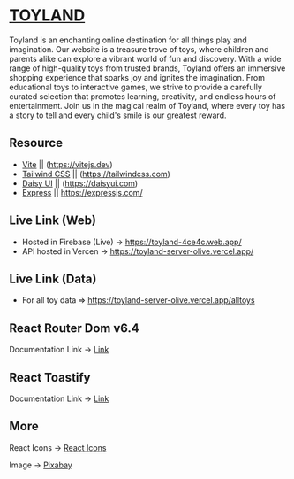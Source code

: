 # [TOYLAND](https://toyland-4ce4c.web.app/)

Toyland is an enchanting online destination for all things play and imagination. Our website is a treasure trove of toys, where children and parents alike can explore a vibrant world of fun and discovery. With a wide range of high-quality toys from trusted brands, Toyland offers an immersive shopping experience that sparks joy and ignites the imagination. From educational toys to interactive games, we strive to provide a carefully curated selection that promotes learning, creativity, and endless hours of entertainment. Join us in the magical realm of Toyland, where every toy has a story to tell and every child's smile is our greatest reward.

## Resource

- [Vite](https://vitejs.dev) || (https://vitejs.dev)
- [Tailwind CSS](https://tailwindcss.com) || (https://tailwindcss.com)
- [Daisy UI](https://daisyui.com) || (https://daisyui.com)
- [Express](https://expressjs.com/) || https://expressjs.com/

## Live Link (Web)

- Hosted in Firebase (Live) -> https://toyland-4ce4c.web.app/
- API hosted in Vercen -> https://toyland-server-olive.vercel.app/

## Live Link (Data)

- For all toy data => https://toyland-server-olive.vercel.app/alltoys

## React Router Dom v6.4

Documentation Link -> [Link](https://reactrouter.com/en/main/start/overview)

## React Toastify

Documentation Link -> [Link](https://www.npmjs.com/package/react-toastify?activeTab=readme)

## More

React Icons -> [React Icons](https://react-icons.github.io/react-icons/)

Image -> [Pixabay](https://pixabay.com/)
